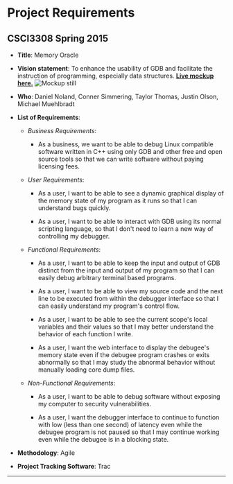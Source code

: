 Project Requirements
====================

CSCI3308 Spring 2015
--------------------

* **Title**:
   Memory Oracle

* **Vision statement**: To enhance the usability of GDB and facilitate the
  instruction of programming, especially data structures.
  **[Live mockup here.](https://dnoland.com/vision/mockup.html)**
  ![Mockup still](mockup.png)

* **Who**: Daniel Noland, Conner Simmering, Taylor Thomas, Justin Olson, 
  Michael Muehlbradt

* **List of Requirements**:

   - *Business Requirements*: 
      
      - As a business, we want to be able to debug Linux compatible software
        written in C++ using only GDB and other free and open source tools so that
        we can write software without paying licensing fees.

   - *User Requirements*:
      
      - As a user, I want to be able to see a dynamic graphical display of the
        memory state of my program as it runs so that I can understand bugs
        quickly.

      - As a user, I want to be able to interact with GDB using its normal
        scripting language, so that I don't need to learn a new way of
        controlling my debugger.

   - *Functional Requirements*:

      - As a user, I want to be able to keep the input and output of GDB
        distinct from the input and output of my program so that I can easily
        debug arbitrary terminal based programs.

      - As a user, I want to be able to view my source code and the next line
        to be executed from within the debugger interface so that I can easily
        understand my program's control flow.

      - As a user, I want to be able to see the current scope's local variables
        and their values so that I may better understand the behavior of each
        function I write.

      - As a user, I want the web interface to display the debugee's memory
        state even if the debugee program crashes or exits abnormally so that I
        may study the abnormal behavior without manually loading core dump files.


   - *Non-Functional Requirements*:

      - As a user, I want to be able to debug software without exposing my
        computer to security vulnerabilities.

      - As a user, I want the debugger interface to continue to function with
        low (less than one second) of latency even while the debugee program is
        not paused so that I may continue working even while the debugee is in a
        blocking state.

* **Methodology**: Agile

* **Project Tracking Software**: Trac

* **
